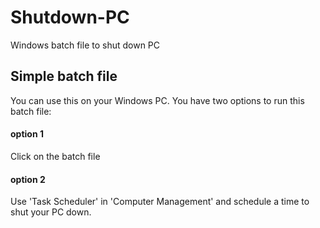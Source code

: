 # Shutdown-PC
Windows batch file to shut down PC

## Simple batch file
You can use this on your Windows PC. You have two options to run this batch file:

#### option 1
Click on the batch file

#### option 2
Use 'Task Scheduler' in 'Computer Management' and schedule a time to shut your PC down.
